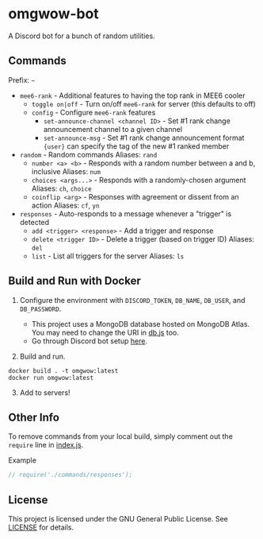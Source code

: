 # omgwow-bot
A Discord bot for a bunch of random utilities.

## Commands
Prefix: `~`
* `mee6-rank` - Additional features to having the top rank in MEE6 cooler
    * `toggle on|off` - Turn on/off `mee6-rank` for server (this defaults to off)
    * `config` - Configure `mee6-rank` features
        * `set-announce-channel <channel ID>` - Set #1 rank change announcement channel to a given channel
        * `set-announce-msg` - Set #1 rank change announcement format
            `{user}` can specify the tag of the new #1 ranked member
* `random` - Random commands
    Aliases: `rand`
    * `number <a> <b>` - Responds with a random number between a and b, inclusive
        Aliases: `num`
    * `choices <args...>` - Responds with a randomly-chosen argument
        Aliases: `ch`, `choice`
    * `coinflip <arg>` - Responses with agreement or dissent from an action
        Aliases: `cf`, `yn`
* `responses` - Auto-responds to a message whenever a "trigger" is detected 
    * `add <trigger> <response>` - Add a trigger and response
    * `delete <trigger ID>` - Delete a trigger (based on trigger ID)
        Aliases: `del`
    * `list` - List all triggers for the server
        Aliases: `ls`

## Build and Run with Docker

1. Configure the environment with `DISCORD_TOKEN`, `DB_NAME`, `DB_USER`, and `DB_PASSWORD`.
    * This project uses a MongoDB database hosted on MongoDB Atlas. You may need to change the URI in [db.js](./src/db.js) too.
    * Go through Discord bot setup [here](https://discord.com/developers/applications).


2. Build and run.
```
docker build . -t omgwow:latest
docker run omgwow:latest
```

3. Add to servers!

## Other Info
To remove commands from your local build, simply comment out the `require` line in [index.js](./src/index.js).

Example
```js
// require('./commands/responses');
```

## License
This project is licensed under the GNU General Public License. See [LICENSE](./LICENSE) for details.
